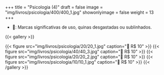 +++
title = "Psicologia (4)"
draft = false
image = "img/livros/psicologia/400/400_1.jpg"
showonlyimage = false
weight = 13
+++
<!--more-->

- 🤔: Marcas significativas de uso, quinas desgastadas ou sublinhados. 

{{< gallery >}}

{{< figure src="img/livros/psicologia/20/20_1.jpg" caption="🤔 R$ 10" >}}
{{< figure src="img/livros/psicologia/40/40_3.jpg" caption="🤔 R$ 10" >}}
{{< figure src="img/livros/psicologia/20/20_2.jpg" caption="🤔 R$ 10" >}}
{{< figure src="img/livros/psicologia/10/10_1.jpg" caption="🤔 R$ 10" >}}
{{< /gallery >}}

